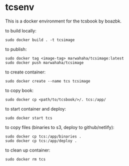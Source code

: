 # tcsenv

This is a docker environment for the tcsbook by boazbk.

to build locally:
```
sudo docker build . -t tcsimage
```

to publish:
```
sudo docker tag <image-tag> marwahaha/tcsimage:latest
sudo docker push marwahaha/tcsimage
```

to create container:
```
sudo docker create --name tcs tcsimage
```

to copy book:
```
sudo docker cp <path/to/tcsbook/>/. tcs:/app/
```

to start container and deploy:
```
sudo docker start tcs
```

to copy files (binaries to s3, deploy to github/netlify):
```
sudo docker cp tcs:/app/binaries . 
sudo docker cp tcs:/app/deploy .
```

to clean up container:
```
sudo docker rm tcs
```
